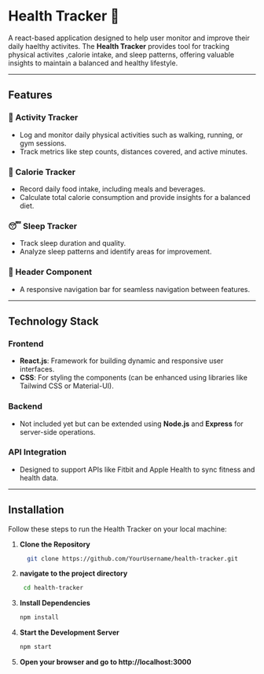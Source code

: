 # Health Tracker 🚀

A react-based application designed to help user monitor and improve their daily haelthy activites. The **Health Tracker** provides tool for tracking physical activites ,calorie intake, and sleep patterns, offering valuable insights to maintain a balanced and healthy lifestyle.

---

## **Features**

### 🏃 Activity Tracker
- Log and monitor daily physical activities such as walking, running, or gym sessions.
- Track metrics like step counts, distances covered, and active minutes.

### 🍎 Calorie Tracker
- Record daily food intake, including meals and beverages.
- Calculate total calorie consumption and provide insights for a balanced diet.

### 😴 Sleep Tracker
- Track sleep duration and quality.
- Analyze sleep patterns and identify areas for improvement.

### 📌 Header Component
- A responsive navigation bar for seamless navigation between features.

---

## **Technology Stack**

### **Frontend**
- **React.js**: Framework for building dynamic and responsive user interfaces.
- **CSS**: For styling the components (can be enhanced using libraries like Tailwind CSS or Material-UI).

### **Backend**
- Not included yet but can be extended using **Node.js** and **Express** for server-side operations.

### **API Integration**
- Designed to support APIs like Fitbit and Apple Health to sync fitness and health data.

---

## **Installation**

Follow these steps to run the Health Tracker on your local machine:

1. **Clone the Repository**
   ```bash
     git clone https://github.com/YourUsername/health-tracker.git

2. **navigate to the project directory**
   ```bash
    cd health-tracker

3. **Install Dependencies**
    ```bash
    npm install

4. **Start the Development Server**
    ```bash
    npm start

5. **Open your browser and go to http://localhost:3000**


















